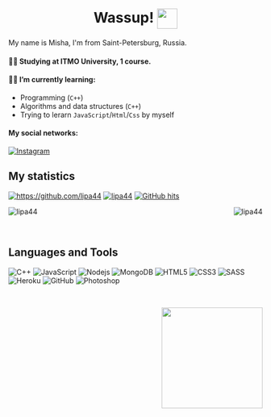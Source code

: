 ### <h1 align="center">Wassup! <img src="https://i.giphy.com/media/5QSqXWQWCoeGch9RX6/giphy.webp" height="40px" align="center"></img></h1>

My name is Misha, I'm from Saint-Petersburg, Russia.

#### 👨‍🎓 Studying at ITMO University, 1 course.

#### 👨‍💻 I’m currently learning:
   - Programming (`C++`)
   - Algorithms and data structures (`C++`)
   - Trying to lerarn `JavaScript`/`Html`/`Css` by myself

#### My social networks:

<a href="https://www.instagram.com/dirty_lipa/"><img top="0" src="https://img.shields.io/badge/instagram-%23E4405F.svg?style=for-the-badge&logo=Instagram&logoColor=white" alt="Instagram" target="_blank" margin-left="10px"></a>

## My statistics

<a href="https://github.com/lipa44" target="_blank"><img src="https://komarev.com/ghpvc/?username=lipa44&color=success&style=flat-square" alt="https://github.com/lipa44" /></a>
<a href="https://github.com/lipa44" target="_blank"><img alt="lipa44" src="https://badges.pufler.dev/visits/lipa44/lipa44?logo=GitHub&label=Visits&color=success&logoColor=white&style=flat-square"/></a>
<a href="https://github.com/lipa44/lipa44" target="_blank"><img alt="GitHub hits" src="https://img.shields.io/github/last-commit/lipa44/lipa44?label=Profile%20updated&style=flat-square"></a>

<p align="left"><img src="https://github-readme-stats.vercel.app/api/top-langs/?username=lipa44&hide=CMake,Makefile&theme=merko" alt="lipa44" />
<img align="right" src="https://github-readme-stats.vercel.app/api?username=lipa44&show_icons=true&theme=merko" alt="lipa44" /></p>

<br>

## Languages and Tools
   
![C++](https://img.shields.io/badge/c++-%2300599C.svg?style=for-the-badge&logo=c%2B%2B&logoColor=white)
![JavaScript](https://img.shields.io/badge/javascript-%23323330.svg?style=for-the-badge&logo=javascript&logoColor=%23F7DF1E)
![Nodejs](https://img.shields.io/badge/node.js-%2343853D.svg?style=for-the-badge&logo=node-dot-js&logoColor=white)
![MongoDB](https://img.shields.io/badge/MongoDB-%234ea94b.svg?style=for-the-badge&logo=mongodb&logoColor=white)
![HTML5](https://img.shields.io/badge/html5-%23E34F26.svg?style=for-the-badge&logo=html5&logoColor=white)
![CSS3](https://img.shields.io/badge/css3-%231572B6.svg?style=for-the-badge&logo=css3&logoColor=white)
![SASS](https://img.shields.io/badge/SASS-hotpink.svg?style=for-the-badge&logo=SASS&logoColor=white)
![Heroku](https://img.shields.io/badge/heroku-%23430098.svg?style=for-the-badge&logo=heroku&logoColor=white)
![GitHub](https://img.shields.io/badge/github-%23121011.svg?style=for-the-badge&logo=github&logoColor=white)
![Photoshop](https://img.shields.io/badge/photoshop-%2331A8FF.svg?style=for-the-badge&logo=adobephotoshop&logoColor=white)

<br>
<p align="right"> 
 <img src="https://user-images.githubusercontent.com/82240296/124252981-38a23600-db30-11eb-82c0-74fbe96d8f79.png" width="200px" height="200px"> </p>
